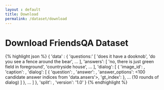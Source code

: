 ```yaml
---
layout : default
title: Download
permalink: /dataset/download
---
```


<div class="download content-container">
  <h1 class = "content-title">
    Download FriendsQA Dataset
  </h1>
  <div class="content-item">
    {% highlight json  %}
{
  'data' : {
    'questions:' [
      'does it have a dooknob',
      'do you see a fence around the bear',
      ...
    ],
    'answers': [
      'no, there is just green field in foreground',
      'countryside house',
      ...
    ],
    'dialog': [
      {
      'image_id': <image id>,
      'caption': <image caption>,
      'dialog': [
        { 
          'question': <index of question in 'data.questions' list>,
          'answer': <index of answer in 'data.answers' list>,
          'answer_options': <100 candidate answer indices from 'data.ansers'>,
          'gt_index': <index of 'answer' in 'answer_options'>
        },
        ... (10 rounds of dialog)
       ]
      },
      ...
    ]
  },
  'split': <VisDial split>,
  'version': '1.0'
}
    {% endhighlight %}
  </div>
</div>
